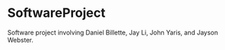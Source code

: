 # SoftwareProject
Software project involving Daniel Billette, Jay Li, John Yaris, and Jayson Webster.
